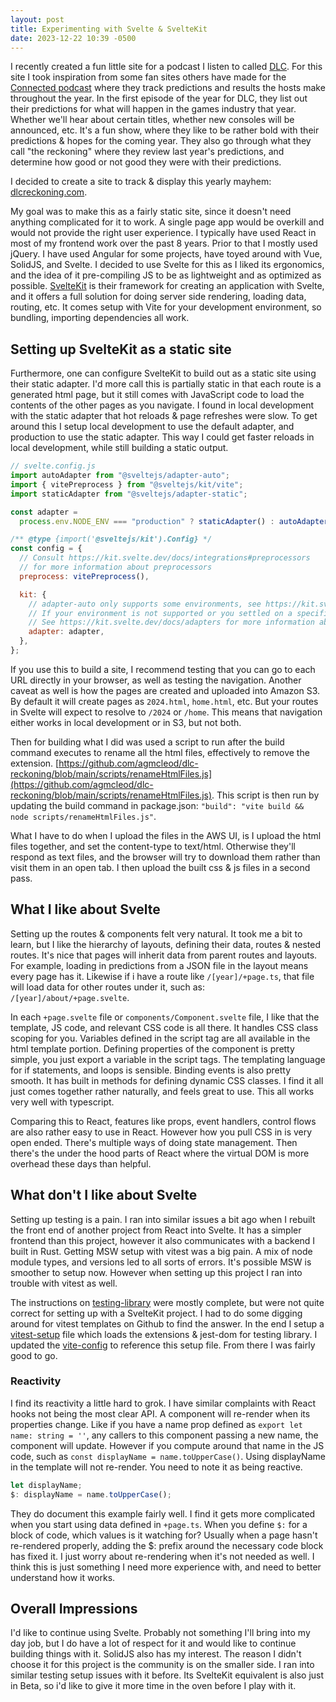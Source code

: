```yaml
---
layout: post
title: Experimenting with Svelte & SvelteKit
date: 2023-12-22 10:39 -0500
---
```


I recently created a fun little site for a podcast I listen to called [DLC](https://www.patreon.com/dlcpod). For this site I took inspiration from some fan sites others have made for the [Connected podcast](https://www.relay.fm/connected/) where they track predictions and results the hosts make throughout the year. In the first episode of the year for DLC, they list out their predictions for what will happen in the games industry that year. Whether we'll hear about certain titles, whether new consoles will be announced, etc. It's a fun show, where they like to be rather bold with their predictions & hopes for the coming year. They also go through what they call "the reckoning" where they review last year's predictions, and determine how good or not good they were with their predictions.

I decided to create a site to track & display this yearly mayhem: [dlcreckoning.com](https://dlcreckoning.com).

My goal was to make this as a fairly static site, since it doesn't need anything complicated for it to work. A single page app would be overkill and would not provide the right user experience. I typically have used React in most of my frontend work over the past 8 years. Prior to that I mostly used jQuery. I have used Angular for some projects, have toyed around with Vue, SolidJS, and Svelte. I decided to use Svelte for this as I liked its ergonomics, and the idea of it pre-compiling JS to be as lightweight and as optimized as possible. [SvelteKit](https://kit.svelte.dev/) is their framework for creating an application with Svelte, and it offers a full solution for doing server side rendering, loading data, routing, etc. It comes setup with Vite for your development environment, so bundling, importing dependencies all work.

## Setting up SvelteKit as a static site

Furthermore, one can configure SvelteKit to build out as a static site using their static adapter. I'd more call this is partially static in that each route is a generated html page, but it still comes with JavaScript code to load the contents of the other pages as you navigate. I found in local development with the static adapter that hot reloads & page refreshes were slow. To get around this I setup local development to use the default adapter, and production to use the static adapter. This way I could get faster reloads in local development, while still building a static output.

```javascript
// svelte.config.js
import autoAdapter from "@sveltejs/adapter-auto";
import { vitePreprocess } from "@sveltejs/kit/vite";
import staticAdapter from "@sveltejs/adapter-static";

const adapter =
  process.env.NODE_ENV === "production" ? staticAdapter() : autoAdapter();

/** @type {import('@sveltejs/kit').Config} */
const config = {
  // Consult https://kit.svelte.dev/docs/integrations#preprocessors
  // for more information about preprocessors
  preprocess: vitePreprocess(),

  kit: {
    // adapter-auto only supports some environments, see https://kit.svelte.dev/docs/adapter-auto for a list.
    // If your environment is not supported or you settled on a specific environment, switch out the adapter.
    // See https://kit.svelte.dev/docs/adapters for more information about adapters.
    adapter: adapter,
  },
};
```

If you use this to build a site, I recommend testing that you can go to each URL directly in your browser, as well as testing the navigation. Another caveat as well is how the pages are created and uploaded into Amazon S3. By default it will create pages as `2024.html`, `home.html`, etc. But your routes in Svelte will expect to resolve to `/2024` or `/home`. This means that navigation either works in local development or in S3, but not both.

Then for building what I did was used a script to run after the build command executes to rename all the html files, effectively to remove the extension. [https://github.com/agmcleod/dlc-reckoning/blob/main/scripts/renameHtmlFiles.js](https://github.com/agmcleod/dlc-reckoning/blob/main/scripts/renameHtmlFiles.js). This script is then run by updating the build command in package.json: `"build": "vite build && node scripts/renameHtmlFiles.js"`.

What I have to do when I upload the files in the AWS UI, is I upload the html files together, and set the content-type to text/html. Otherwise they'll respond as text files, and the browser will try to download them rather than visit them in an open tab. I then upload the built css & js files in a second pass.

## What I like about Svelte

Setting up the routes & components felt very natural. It took me a bit to learn, but I like the hierarchy of layouts, defining their data, routes & nested routes. It's nice that pages will inherit data from parent routes and layouts. For example, loading in predictions from a JSON file in the layout means every page has it. Likewise if i have a route like `/[year]/+page.ts`, that file will load data for other routes under it, such as: `/[year]/about/+page.svelte`.

In each `+page.svelte` file or `components/Component.svelte` file, I like that the template, JS code, and relevant CSS code is all there. It handles CSS class scoping for you. Variables defined in the script tag are all available in the html template portion. Defining properties of the component is pretty simple, you just export a variable in the script tags. The templating language for if statements, and loops is sensible. Binding events is also pretty smooth. It has built in methods for defining dynamic CSS classes. I find it all just comes together rather naturally, and feels great to use. This all works very well with typescript.

Comparing this to React, features like props, event handlers, control flows are also rather easy to use in React. However how you pull CSS in is very open ended. There's multiple ways of doing state management. Then there's the under the hood parts of React where the virtual DOM is more overhead these days than helpful.

## What don't I like about Svelte

Setting up testing is a pain. I ran into similar issues a bit ago when I rebuilt the front end of another project from React into Svelte. It has a simpler frontend than this project, however it also communicates with a backend I built in Rust. Getting MSW setup with vitest was a big pain. A mix of node module types, and versions led to all sorts of errors. It's possible MSW is smoother to setup now. However when setting up this project I ran into trouble with vitest as well.

The instructions on [testing-library](https://testing-library.com/docs/svelte-testing-library/setup/) were mostly complete, but were not quite correct for setting up with a SvelteKit project. I had to do some digging around for vitest templates on Github to find the answer. In the end I setup a [vitest-setup](https://github.com/agmcleod/dlc-reckoning/blob/main/vitest-setup.ts) file which loads the extensions & jest-dom for testing library. I updated the [vite-config](https://github.com/agmcleod/dlc-reckoning/blob/main/vite.config.ts) to reference this setup file. From there I was fairly good to go.

### Reactivity

I find its reactivity a little hard to grok. I have similar complaints with React hooks not being the most clear API. A component will re-render when its properties change. Like if you have a name prop defined as `export let name: string = ''`, any callers to this component passing a new name, the component will update. However if you compute around that name in the JS code, such as `const displayName = name.toUpperCase()`. Using displayName in the template will not re-render. You need to note it as being reactive.

```javascript
let displayName;
$: displayName = name.toUpperCase();
```

They do document this example fairly well. I find it gets more complicated when you start using data defined in `+page.ts`. When you define `$:` for a block of code, which values is it watching for? Usually when a page hasn't re-rendered properly, adding the $: prefix around the necessary code block has fixed it. I just worry about re-rendering when it's not needed as well. I think this is just something I need more experience with, and need to better understand how it works.

## Overall Impressions

I'd like to continue using Svelte. Probably not something I'll bring into my day job, but I do have a lot of respect for it and would like to continue building things with it. SolidJS also has my interest. The reason I didn't choose it for this project is the community is on the smaller side. I ran into similar testing setup issues with it before. Its SvelteKit equivalent is also just in Beta, so i'd like to give it more time in the oven before I play with it.
